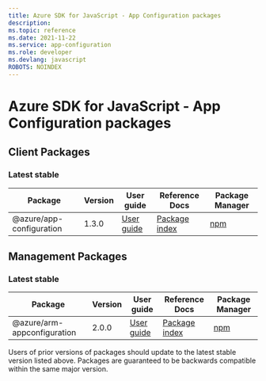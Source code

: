 ```yaml
---
title: Azure SDK for JavaScript - App Configuration packages
description: 
ms.topic: reference
ms.date: 2021-11-22
ms.service: app-configuration
ms.role: developer
ms.devlang: javascript
ROBOTS: NOINDEX
---
```


# Azure SDK for JavaScript - App Configuration packages

## Client Packages

### Latest stable

| Package               | Version          | User guide                           | Reference Docs                             | Package Manager                |
|-----------------------|------------------|--------------------------------------|--------------------------------------------|--------------------------------|
| @azure/app-configuration  | 1.3.0 | [User guide](/javascript/sdk-demo/app-configuration/latest-stable/azure-app-configuration/readme.md)  | [Package index](/javascript/sdk-demo/app-configuration/latest-stable/azure-app-configuration)  | [npm](https://www.npmjs.com/package/@azure/app-configuration) |

 

 


 



 


## Management Packages

### Latest stable

| Package               | Version          | User guide                           | Reference Docs                             | Package Manager                |
|-----------------------|------------------|--------------------------------------|--------------------------------------------|--------------------------------|
| @azure/arm-appconfiguration  | 2.0.0 | [User guide](/javascript/sdk-demo/app-configuration/latest-stable/azure-arm-appconfiguration/readme.md)  | [Package index](/javascript/sdk-demo/app-configuration/latest-stable/azure-arm-appconfiguration)  | [npm](https://www.npmjs.com/package/@azure/arm-appconfiguration) |

Users of prior versions of  packages should update to the latest stable version listed above.  Packages are guaranteed to be backwards compatible within the same major version.

 


 


 





 
